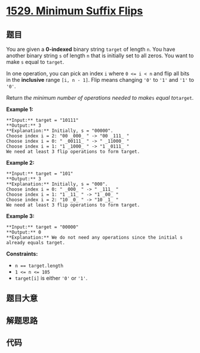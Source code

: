 # [1529. Minimum Suffix Flips](https://leetcode.com/problems/minimum-suffix-flips)

## 题目

You are given a **0-indexed** binary string `target` of length `n`. You have
another binary string `s` of length `n` that is initially set to all zeros.
You want to make `s` equal to `target`.

In one operation, you can pick an index `i` where `0 <= i < n` and flip all
bits in the **inclusive** range `[i, n - 1]`. Flip means changing `'0'` to
`'1'` and `'1'` to `'0'`.

Return _the minimum number of operations needed to make_`s` _equal
to_`target`.



**Example 1:**

    
    
    **Input:** target = "10111"
    **Output:** 3
    **Explanation:** Initially, s = "00000".
    Choose index i = 2: "00 _000_ " -> "00 _111_ "
    Choose index i = 0: " _00111_ " -> " _11000_ "
    Choose index i = 1: "1 _1000_ " -> "1 _0111_ "
    We need at least 3 flip operations to form target.
    

**Example 2:**

    
    
    **Input:** target = "101"
    **Output:** 3
    **Explanation:** Initially, s = "000".
    Choose index i = 0: " _000_ " -> " _111_ "
    Choose index i = 1: "1 _11_ " -> "1 _00_ "
    Choose index i = 2: "10 _0_ " -> "10 _1_ "
    We need at least 3 flip operations to form target.
    

**Example 3:**

    
    
    **Input:** target = "00000"
    **Output:** 0
    **Explanation:** We do not need any operations since the initial s already equals target.
    



**Constraints:**

  * `n == target.length`
  * `1 <= n <= 105`
  * `target[i]` is either `'0'` or `'1'`.


## 题目大意

## 解题思路

## 代码

```javascript

```
